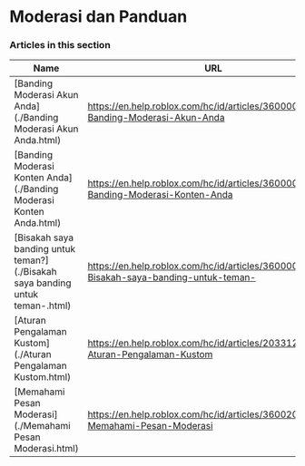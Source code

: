 # Moderasi dan Panduan  
### Articles in this section
Name|URL
-|-
[Banding Moderasi Akun Anda](./Banding Moderasi Akun Anda.html) |https://en.help.roblox.com/hc/id/articles/360000245263-Banding-Moderasi-Akun-Anda
[Banding Moderasi Konten Anda](./Banding Moderasi Konten Anda.html) |https://en.help.roblox.com/hc/id/articles/360000272703-Banding-Moderasi-Konten-Anda
[Bisakah saya banding untuk teman?](./Bisakah saya banding untuk teman-.html) |https://en.help.roblox.com/hc/id/articles/360000240183-Bisakah-saya-banding-untuk-teman-
[Aturan Pengalaman Kustom](./Aturan Pengalaman Kustom.html) |https://en.help.roblox.com/hc/id/articles/203312500-Aturan-Pengalaman-Kustom
[Memahami Pesan Moderasi](./Memahami Pesan Moderasi.html) |https://en.help.roblox.com/hc/id/articles/360020870412-Memahami-Pesan-Moderasi